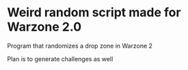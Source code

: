 # Weird random script made for Warzone 2.0

Program that randomizes a drop zone in Warzone 2


Plan is to generate challenges as well
